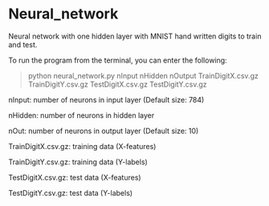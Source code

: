 # Neural_network

Neural network with one hidden layer with MNIST hand written digits to train and test. 

To run the program from the terminal, you can enter the following:

  > python neural_network.py nInput nHidden nOutput TrainDigitX.csv.gz TrainDigitY.csv.gz TestDigitX.csv.gz TestDigitY.csv.gz
  
nInput: number of neurons in input layer (Default size: 784)

nHidden: number of neurons in hidden layer

nOut: number of neurons in output layer (Default size: 10)

TrainDigitX.csv.gz: training data (X-features)

TrainDigitY.csv.gz: training data (Y-labels)

TestDigitX.csv.gz: test data (X-features)

TestDigitY.csv.gz: test data (Y-labels)

